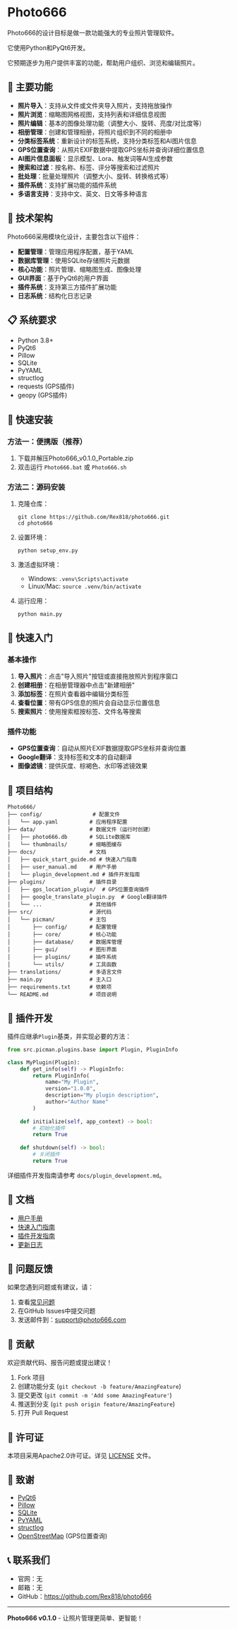 # Photo666

Photo666的设计目标是做一款功能强大的专业照片管理软件。

它使用Python和PyQt6开发。

它预期逐步为用户提供丰富的功能，帮助用户组织、浏览和编辑照片。

## 🎉 主要功能

- **照片导入**：支持从文件或文件夹导入照片，支持拖放操作
- **照片浏览**：缩略图网格视图，支持列表和详细信息视图
- **照片编辑**：基本的图像处理功能（调整大小、旋转、亮度/对比度等）
- **相册管理**：创建和管理相册，将照片组织到不同的相册中
- **分类标签系统**：重新设计的标签系统，支持分类标签和AI图片信息
- **GPS位置查询**：从照片EXIF数据中提取GPS坐标并查询详细位置信息
- **AI图片信息面板**：显示模型、Lora、触发词等AI生成参数
- **搜索和过滤**：按名称、标签、评分等搜索和过滤照片
- **批处理**：批量处理照片（调整大小、旋转、转换格式等）
- **插件系统**：支持扩展功能的插件系统
- **多语言支持**：支持中文、英文、日文等多种语言

## 🔧 技术架构

Photo666采用模块化设计，主要包含以下组件：

- **配置管理**：管理应用程序配置，基于YAML
- **数据库管理**：使用SQLite存储照片元数据
- **核心功能**：照片管理、缩略图生成、图像处理
- **GUI界面**：基于PyQt6的用户界面
- **插件系统**：支持第三方插件扩展功能
- **日志系统**：结构化日志记录

## 📋 系统要求

- Python 3.8+
- PyQt6
- Pillow
- SQLite
- PyYAML
- structlog
- requests (GPS插件)
- geopy (GPS插件)

## 🚀 快速安装

### 方法一：便携版（推荐）
1. 下载并解压Photo666_v0.1.0_Portable.zip
2. 双击运行 `Photo666.bat` 或 `Photo666.sh`

### 方法二：源码安装
1. 克隆仓库：
   ```
   git clone https://github.com/Rex818/photo666.git
   cd photo666
   ```

2. 设置环境：
   ```
   python setup_env.py
   ```

3. 激活虚拟环境：
   - Windows: `.venv\Scripts\activate`
   - Linux/Mac: `source .venv/bin/activate`

4. 运行应用：
   ```
   python main.py
   ```

## 📖 快速入门

### 基本操作
1. **导入照片**：点击"导入照片"按钮或直接拖放照片到程序窗口
2. **创建相册**：在相册管理器中点击"新建相册"
3. **添加标签**：在照片查看器中编辑分类标签
4. **查看位置**：带有GPS信息的照片会自动显示位置信息
5. **搜索照片**：使用搜索框按标签、文件名等搜索

### 插件功能
- **GPS位置查询**：自动从照片EXIF数据提取GPS坐标并查询位置
- **Google翻译**：支持标签和文本的自动翻译
- **图像滤镜**：提供灰度、棕褐色、水印等滤镜效果

## 📁 项目结构

```
Photo666/
├── config/                # 配置文件
│   └── app.yaml          # 应用程序配置
├── data/                 # 数据文件（运行时创建）
│   ├── photo666.db       # SQLite数据库
│   └── thumbnails/       # 缩略图缓存
├── docs/                 # 文档
│   ├── quick_start_guide.md # 快速入门指南
│   ├── user_manual.md    # 用户手册
│   └── plugin_development.md # 插件开发指南
├── plugins/              # 插件目录
│   ├── gps_location_plugin/  # GPS位置查询插件
│   ├── google_translate_plugin.py  # Google翻译插件
│   └── ...               # 其他插件
├── src/                  # 源代码
│   └── picman/           # 主包
│       ├── config/       # 配置管理
│       ├── core/         # 核心功能
│       ├── database/     # 数据库管理
│       ├── gui/          # 图形界面
│       ├── plugins/      # 插件系统
│       └── utils/        # 工具函数
├── translations/         # 多语言文件
├── main.py               # 主入口
├── requirements.txt      # 依赖项
└── README.md             # 项目说明
```

## 🔌 插件开发

插件应继承`Plugin`基类，并实现必要的方法：

```python
from src.picman.plugins.base import Plugin, PluginInfo

class MyPlugin(Plugin):
    def get_info(self) -> PluginInfo:
        return PluginInfo(
            name="My Plugin",
            version="1.0.0",
            description="My plugin description",
            author="Author Name"
        )
    
    def initialize(self, app_context) -> bool:
        # 初始化插件
        return True
    
    def shutdown(self) -> bool:
        # 关闭插件
        return True
```

详细插件开发指南请参考 `docs/plugin_development.md`。

## 📝 文档

- [用户手册](docs/user_manual.md)
- [快速入门指南](docs/quick_start_guide.md)
- [插件开发指南](docs/plugin_development.md)
- [更新日志](CHANGELOG.md)

## 🐛 问题反馈

如果您遇到问题或有建议，请：

1. 查看[常见问题](docs/faq.md)
2. 在GitHub Issues中提交问题
3. 发送邮件到：support@photo666.com

## 🤝 贡献

欢迎贡献代码、报告问题或提出建议！

1. Fork 项目
2. 创建功能分支 (`git checkout -b feature/AmazingFeature`)
3. 提交更改 (`git commit -m 'Add some AmazingFeature'`)
4. 推送到分支 (`git push origin feature/AmazingFeature`)
5. 打开 Pull Request

## 📄 许可证

本项目采用Apache2.0许可证。详见 [LICENSE](LICENSE) 文件。

## 🙏 致谢

- [PyQt6](https://www.riverbankcomputing.com/software/pyqt/)
- [Pillow](https://python-pillow.org/)
- [SQLite](https://www.sqlite.org/)
- [PyYAML](https://pyyaml.org/)
- [structlog](https://www.structlog.org/)
- [OpenStreetMap](https://www.openstreetmap.org/) (GPS位置查询)

## 📞 联系我们

- 官网：无
- 邮箱：无
- GitHub：https://github.com/Rex818/photo666

---

**Photo666 v0.1.0** - 让照片管理更简单、更智能！ 